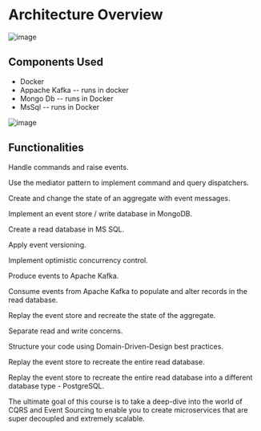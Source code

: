 # Architecture Overview
![image](https://github.com/user-attachments/assets/458cf14e-3473-40c6-aba0-84834fe6a4b2)







## Components Used

- Docker
- Appache Kafka -- runs in docker
- Mongo Db -- runs in Docker
- MsSql -- runs in Docker


![image](https://github.com/user-attachments/assets/5fc70a37-da1b-40d2-aa3f-4fe2d67d65cb)




## Functionalities

Handle commands and raise events.

Use the mediator pattern to implement command and query dispatchers.

Create and change the state of an aggregate with event messages.

Implement an event store / write database in MongoDB.

Create a read database in MS SQL.

Apply event versioning.

Implement optimistic concurrency control.

Produce events to Apache Kafka.

Consume events from Apache Kafka to populate and alter records in the read database.

Replay the event store and recreate the state of the aggregate.

Separate read and write concerns.

Structure your code using Domain-Driven-Design best practices.

Replay the event store to recreate the entire read database.

Replay the event store to recreate the entire read database into a different database type - PostgreSQL.

The ultimate goal of this course is to take a deep-dive into the world of CQRS and Event Sourcing to enable you to create microservices that are super decoupled and extremely scalable.
